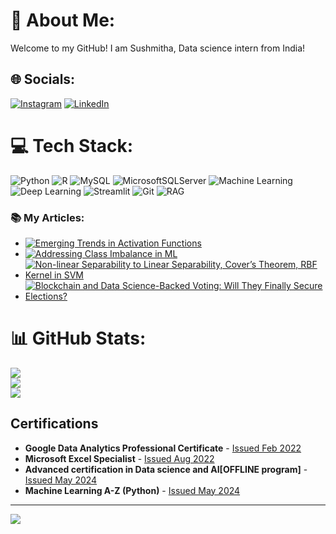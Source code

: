# 💫 About Me:
Welcome to my GitHub! I am Sushmitha, Data science intern from India!


## 🌐 Socials:
[![Instagram](https://img.shields.io/badge/Instagram-%23E4405F.svg?logo=Instagram&logoColor=white)](https://instagram.com/sushmi_06) [![LinkedIn](https://img.shields.io/badge/LinkedIn-%230077B5.svg?logo=linkedin&logoColor=white)](https://linkedin.com/in/Sushmi186) 

# 💻 Tech Stack:
![Python](https://img.shields.io/badge/python-3670A0?style=for-the-badge&logo=python&logoColor=ffdd54) ![R](https://img.shields.io/badge/r-%23276DC3.svg?style=for-the-badge&logo=r&logoColor=white) ![MySQL](https://img.shields.io/badge/mysql-4479A1.svg?style=for-the-badge&logo=mysql&logoColor=white) ![MicrosoftSQLServer](https://img.shields.io/badge/Microsoft%20SQL%20Server-CC2927?style=for-the-badge&logo=microsoft%20sql%20server&logoColor=white) ![Machine Learning](https://img.shields.io/badge/Machine%20Learning-FFD700?style=for-the-badge&logo=python&logoColor=white)
![Deep Learning](https://img.shields.io/badge/Deep%20Learning-FF6F00?style=for-the-badge&logo=tensorflow&logoColor=white)
![Streamlit](https://img.shields.io/badge/Streamlit-FF4B4B?style=for-the-badge&logo=streamlit&logoColor=white)
![Git](https://img.shields.io/badge/git-F05032?style=for-the-badge&logo=git&logoColor=white)
![RAG](https://img.shields.io/badge/RAG-8B0000?style=for-the-badge&logo=python&logoColor=white)

### 📚 **My Articles:**

- [![Emerging Trends in Activation Functions](https://img.shields.io/badge/Emerging%20Trends%20in%20Activation%20Functions-FF6F00?style=for-the-badge&logo=medium&logoColor=white)](https://medium.com/accredian/emerging-trends-and-innovations-in-activation-functions-46d757fda1f4)
- [![Addressing Class Imbalance in ML](https://img.shields.io/badge/Addressing%20Class%20Imbalance%20in%20ML-FF5722?style=for-the-badge&logo=medium&logoColor=white)](https://medium.com/accredian/addressing-class-imbalance-in-machine-learning-effective-strategies-for-optimizing-models-4e0cfeb78a84)
- [![Non-linear Separability to Linear Separability, Cover’s Theorem, RBF Kernel in SVM](https://img.shields.io/badge/Non%20linear%20separability%20to%20linear%20separability%20%2C%20Cover%E2%80%99s%20theorem%2C%20RBF%20Kernel%20in%20SVM-4CAF50?style=for-the-badge&logo=medium&logoColor=white)](https://medium.com/accredian/non-linear-separability-to-linear-separability-covers-theorem-rbf-kernel-in-svm-b5912e0709de)
- [![Blockchain and Data Science-Backed Voting: Will They Finally Secure Elections?](https://img.shields.io/badge/Blockchain%20and%20Data%20Science%20-Backed%20Voting%20Will%20They%20Finally%20Secure%20Elections%3F-00BCD4?style=for-the-badge&logo=medium&logoColor=white)](https://medium.com/accredian/blockchain-and-data-science-backed-voting-will-they-finally-secure-elections-949dcd1652e6)

# 📊 GitHub Stats:
![](https://github-readme-stats.vercel.app/api?username=Sushmi-git&theme=dark&hide_border=false&include_all_commits=false&count_private=false)<br/>
![](https://github-readme-streak-stats.herokuapp.com/?user=Sushmi-git&theme=dark&hide_border=false)<br/>
![](https://github-readme-stats.vercel.app/api/top-langs/?username=Sushmi-git&theme=dark&hide_border=false&include_all_commits=false&count_private=false&layout=compact)
## Certifications

- **Google Data Analytics Professional Certificate** - [Issued Feb 2022](https://www.credly.com/badges/f0a8e14e-3b8e-4b25-a147-a93bcec1c12e/print)
- **Microsoft Excel Specialist** - [Issued Aug 2022](https://www.credly.com/badges/41b01c5d-f7c8-46b1-b4cb-b5009f4e9fcb)
- **Advanced certification in Data science and AI[OFFLINE program]** - [Issued May 2024](https://eict.iitg.ac.in/index_learners_details?p=NTR3MDJvK2pJVk9RWDV1UmlqVzVQQT09)
- **Machine Learning A-Z (Python)** - [Issued May 2024](https://www.udemy.com/certificate/UC-ffe50153-0f28-45ac-a6dd-b58118ecf8b9/)
---
[![](https://visitcount.itsvg.in/api?id=Sushmi-git&icon=0&color=0)](https://visitcount.itsvg.in)

<!-- Proudly created with GPRM ( https://gprm.itsvg.in ) -->
